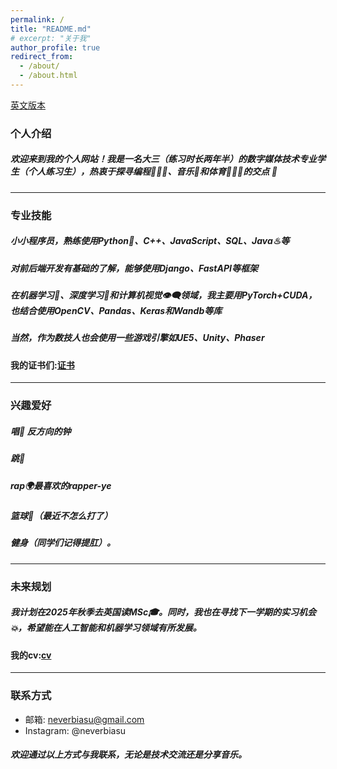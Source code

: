 ```yaml
---
permalink: /
title: "README.md"
# excerpt: "关于我"
author_profile: true
redirect_from: 
  - /about/
  - /about.html
---
```

[英文版本](./about_en.md) 

### 个人介绍 
##### 欢迎来到我的个人网站！我是一名大三（练习时长两年半）的数字媒体技术专业学生（个人练习生），热衷于探寻编程👨🏾‍💻、音乐🎤和体育⛹🏻‍♂️的交点 👤

---

### 专业技能
##### 小小程序员，熟练使用Python🐍、C++、JavaScript、SQL、Java♨︎等
##### 对前后端开发有基础的了解，能够使用Django、FastAPI等框架
##### 在机器学习🤖️、深度学习👾和计算机视觉👁️‍🗨️领域，我主要用PyTorch+CUDA，也结合使用OpenCV、Pandas、Keras和Wandb等库
##### 当然，作为数技人也会使用一些游戏引擎如UE5、Unity、Phaser

#### 我的证书们:[证书](portfolio.html)
---

### 兴趣爱好
##### 唱🎵 反方向的钟
##### 跳💃
##### rap🌍最喜欢的rapper-ye
##### 篮球🏀（最近不怎么打了）
##### 健身（同学们记得提肛）。

---

### 未来规划
##### 我计划在2025年秋季去英国读MSc🎓。同时，我也在寻找下一学期的实习机会💥，希望能在人工智能和机器学习领域有所发展。
#### 我的cv:[cv](cv.md)
---

### 联系方式
- 邮箱: neverbiasu@gmail.com
- Instagram: @neverbiasu

##### 欢迎通过以上方式与我联系，无论是技术交流还是分享音乐。
